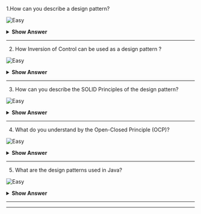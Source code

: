 1.How can you describe a design pattern?

![Easy](https://github.com/revaturelabs/interviewquestions/blob/dev/ComplexityTags/simple%20(2).svg)

<details><summary><b> Show Answer</b></summary>

<blockquote>

Design patterns are the reusable solutions that solve common problems of software development. These problems include repetitive code, redundant functions and logic etc. These help to save considerable effort and time required for the developers while developing software. Design patterns are commonly used in object-oriented software products by incorporating best practices and promoting reusability for developing robust code.Defining  a pattern name and the classification of design pattern in which the pattern would fall to.Defining a Problem and its corresponding solution.The variations and language-dependent alternatives for the problem that needs to be addressed.The real-time use cases and the efficiency of the software that uses these patterns.
</blockquote>

</details>

---

2. How Inversion of Control can be used as a design pattern ?

![Easy](https://github.com/revaturelabs/interviewquestions/blob/dev/ComplexityTags/simple%20(2).svg)

<details><summary><b> Show Answer</b></summary>

<blockquote>

Inversion of control is a pattern used to decouple the dependencies between layers and components in the system. The Dependency-Injection (DI) pattern is an example of an IoC pattern that helps in removing dependencies in the code. For example, Consider we have a class A that makes use of class B as shown below:

```java

public class A{
   private B b;
   
   public A(){
       this.b = new B();
   }
}

```

Here, we have a dependency between classes A and B. If we had the IoC pattern implemented, we would not have used the new operator to assign value to the dependent variable. It would have been something as shown below:

```java

public class A {
   private IocB b;
   public A(IocB b) {
       this.b = b;
   }
}

```

We have inverted the control of handing the dependency of instantiating the object of class B to the IoC class IocB.

</blockquote>

</details>

---

3. How can you describe the SOLID Principles of the design pattern?

![Easy](https://github.com/revaturelabs/interviewquestions/blob/dev/ComplexityTags/simple%20(2).svg)

<details><summary><b> Show Answer</b></summary>

<blockquote>

- S - Single Responsibility Principle (SRP): The single responsibility principle ensures that every class or module should be accountable and responsible for only one functionality. There should be one and only one reason for changing any class.
- O - Open Closed Principle (OCP): Every class is open for extension but closed for modification. Here, we are allowed to extend the entities behaviour by not modifying anything in the existing source code.
- L - Liskov Substitution Principle(LSP): LSP principle states that the objects can be replaced by the subtype instances without affecting the correctness of the program.
- I - Interface Segregation Principle (ISP): The ISP principle states that we can use as many interfaces specific to the client’s requirements instead of creating only one general interface. Clients should not be forced to implement the functionalities that they do not require.
- D - Dependency Inversion Principle: Here, the high-level modules should not be dependent on the lower level modules or concrete implementations. Instead, they should be dependent on the abstractions.

</blockquote>

</details>

---

4. What do you understand by the Open-Closed Principle (OCP)?

![Easy](https://github.com/revaturelabs/interviewquestions/blob/dev/ComplexityTags/simple%20(2).svg)

<details><summary><b> Show Answer</b></summary>

<blockquote>


The Open close principle states that any class, component or entity should be open for extension but closed for modification. A class can be extended via Inheritance, Interfaces, Composition whenever required instead of modifying the code of the class. Consider an instance where we have a class that calculates the area of a square. Later, we get the requirement of calculating the area of a rectangle. Here, instead of modifying the original class, we can create one base class and this base class can be extended by the new class rectangle.

</blockquote>

</details>

---

5. What are the design patterns used in Java?

![Easy](https://github.com/revaturelabs/interviewquestions/blob/dev/ComplexityTags/simple%20(2).svg)

<details><summary><b> Show Answer</b></summary>

<blockquote>

- Decorator pattern are used by the Wrapper classes.
- Singleton pattern is used in classes like Calendar and Runtime.
- Factory pattern is used for methods like Integer.valueOf methods in wrapper classes.
- Observer pattern is used for handling event frameworks like awt, swing etc

</blockquote>

</details>

---



---
